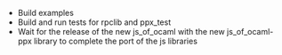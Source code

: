 - Build examples
- Build and run tests for rpclib and ppx_test
- Wait for the release of the new js_of_ocaml with the new js_of_ocaml-ppx library to complete the port of the js libraries
